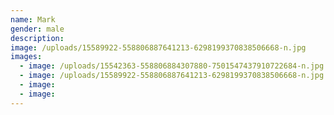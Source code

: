 ```yaml
---
name: Mark
gender: male
description:
image: /uploads/15589922-558806887641213-6298199370838506668-n.jpg
images:
  - image: /uploads/15542363-558806884307880-7501547437910722684-n.jpg
  - image: /uploads/15589922-558806887641213-6298199370838506668-n.jpg
  - image:
  - image:
---
```



